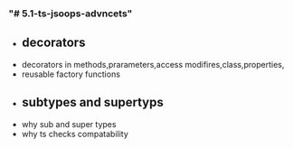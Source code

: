 ### "# 5.1-ts-jsoops-advncets"

- ## decorators
- decorators in methods,prarameters,access modifires,class,properties,
- reusable factory functions
- ## subtypes and supertyps
- why sub and super types
- why ts checks compatability
